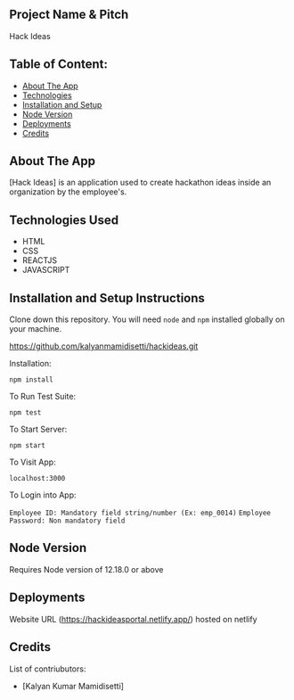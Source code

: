 ## Project Name & Pitch

Hack Ideas

## Table of Content:

- [About The App](#about-the-app)
- [Technologies](#technologies)
- [Installation and Setup](#installtaion-and-setup)
- [Node Version](#Required-node-version)
- [Deployments](#deployment-info)
- [Credits](#credits)

## About The App

[Hack Ideas] is an application used to create hackathon ideas inside an organization by the employee's.

## Technologies Used

- HTML
- CSS
- REACTJS
- JAVASCRIPT

## Installation and Setup Instructions

Clone down this repository. You will need `node` and `npm` installed globally on your machine.

https://github.com/kalyanmamidisetti/hackideas.git

Installation:

`npm install`

To Run Test Suite:

`npm test`

To Start Server:

`npm start`

To Visit App:

`localhost:3000`

To Login into App:

`Employee ID: Mandatory field string/number (Ex: emp_0014)`
`Employee Password: Non mandatory field`

## Node Version

Requires Node version of 12.18.0 or above

## Deployments

Website URL (https://hackideasportal.netlify.app/) hosted on netlify

## Credits

List of contriubutors:

- [Kalyan Kumar Mamidisetti]
